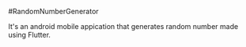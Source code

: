 #RandomNumberGenerator


It's an android mobile appication that generates random number made using Flutter.

